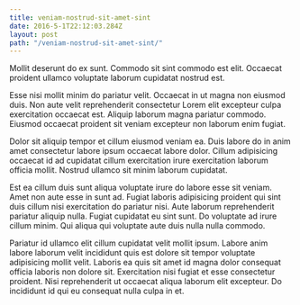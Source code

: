 ```yaml
---
title: veniam-nostrud-sit-amet-sint
date: 2016-5-1T22:12:03.284Z
layout: post
path: "/veniam-nostrud-sit-amet-sint/"
---
```


Mollit deserunt do ex sunt. Commodo sit sint commodo est elit. Occaecat proident ullamco voluptate laborum cupidatat nostrud est.

Esse nisi mollit minim do pariatur velit. Occaecat in ut magna non eiusmod duis. Non aute velit reprehenderit consectetur Lorem elit excepteur culpa exercitation occaecat est. Aliquip laborum magna pariatur commodo. Eiusmod occaecat proident sit veniam excepteur non laborum enim fugiat.

Dolor sit aliquip tempor et cillum eiusmod veniam ea. Duis labore do in anim amet consectetur labore ipsum occaecat labore dolor. Cillum adipisicing occaecat id ad cupidatat cillum exercitation irure exercitation laborum officia mollit. Nostrud ullamco sit minim laborum cupidatat.

Est ea cillum duis sunt aliqua voluptate irure do labore esse sit veniam. Amet non aute esse in sunt ad. Fugiat laboris adipisicing proident qui sint duis cillum nisi exercitation do pariatur nisi. Aute laborum reprehenderit pariatur aliquip nulla. Fugiat cupidatat eu sint sunt. Do voluptate ad irure cillum minim. Qui aliqua qui voluptate aute duis nulla nulla commodo.

Pariatur id ullamco elit cillum cupidatat velit mollit ipsum. Labore anim labore laborum velit incididunt quis est dolore sit tempor voluptate adipisicing mollit velit. Laboris ea quis sit amet id magna dolor consequat officia laboris non dolore sit. Exercitation nisi fugiat et esse consectetur proident. Nisi reprehenderit ut occaecat aliqua laborum elit excepteur. Do incididunt id qui eu consequat nulla culpa in et.